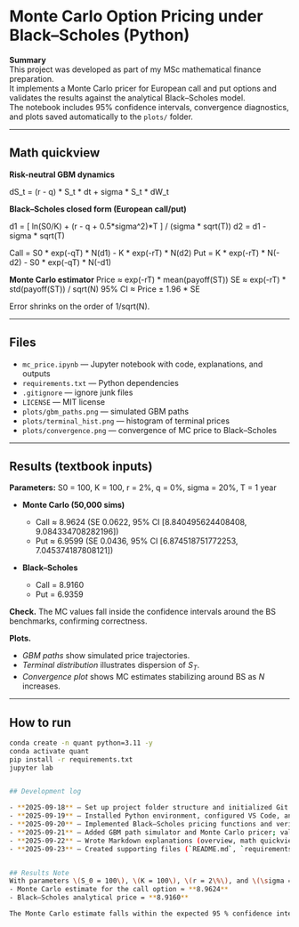 # Monte Carlo Option Pricing under Black–Scholes (Python)

**Summary**  
This project was developed as part of my MSc mathematical finance preparation.  
It implements a Monte Carlo pricer for European call and put options and validates the results against the analytical Black–Scholes model.  
The notebook includes 95% confidence intervals, convergence diagnostics, and plots saved automatically to the `plots/` folder.



---

## Math quickview

**Risk-neutral GBM dynamics**

dS_t = (r - q) * S_t * dt + sigma * S_t * dW_t

**Black–Scholes closed form (European call/put)**

d1 = [ ln(S0/K) + (r - q + 0.5*sigma^2)*T ] / (sigma * sqrt(T))
d2 = d1 - sigma * sqrt(T)

Call = S0 * exp(-qT) * N(d1) - K * exp(-rT) * N(d2)
Put = K * exp(-rT) * N(-d2) - S0 * exp(-qT) * N(-d1)

**Monte Carlo estimator**
Price ≈ exp(-rT) * mean(payoff(ST))
SE ≈ exp(-rT) * std(payoff(ST)) / sqrt(N)
95% CI ≈ Price ± 1.96 * SE

Error shrinks on the order of 1/sqrt(N).

---

## Files

- `mc_price.ipynb` — Jupyter notebook with code, explanations, and outputs  
- `requirements.txt` — Python dependencies  
- `.gitignore` — ignore junk files  
- `LICENSE` — MIT license  
- `plots/gbm_paths.png` — simulated GBM paths  
- `plots/terminal_hist.png` — histogram of terminal prices  
- `plots/convergence.png` — convergence of MC price to Black–Scholes  

---

## Results (textbook inputs)

**Parameters:** S0 = 100, K = 100, r = 2%, q = 0%, sigma = 20%, T = 1 year  

- **Monte Carlo (50,000 sims)**  
  - Call ≈ 8.9624 (SE 0.0622, 95% CI [8.840495624408408, 9.084334708282196])  
  - Put  ≈ 6.9599 (SE 0.0436, 95% CI [6.874518751772253, 7.045374187808121])  

- **Black–Scholes**  
  - Call = 8.9160  
  - Put  = 6.9359 

**Check.** The MC values fall inside the confidence intervals around the BS benchmarks, confirming correctness.  

**Plots.**  
- *GBM paths* show simulated price trajectories.  
- *Terminal distribution* illustrates dispersion of $S_T$.  
- *Convergence plot* shows MC estimates stabilizing around BS as $N$ increases.  

---

## How to run

```bash
conda create -n quant python=3.11 -y
conda activate quant
pip install -r requirements.txt
jupyter lab


## Development log

- **2025-09-18** — Set up project folder structure and initialized Git repository.  
- **2025-09-19** — Installed Python environment, configured VS Code, and created first notebook file.  
- **2025-09-20** — Implemented Black–Scholes pricing functions and verified with test parameters.  
- **2025-09-21** — Added GBM path simulator and Monte Carlo pricer; validated against BS; saved plots.  
- **2025-09-22** — Wrote Markdown explanations (overview, math quickview, results) and polished notebook for readability.  
- **2025-09-23** — Created supporting files (`README.md`, `requirements.txt`, `.gitignore`, `LICENSE`) and finalized repo structure.  


## Results Note
With parameters \(S_0 = 100\), \(K = 100\), \(r = 2\%\), and \(\sigma = 20\%\):
- Monte Carlo estimate for the call option ≈ **8.9624**
- Black–Scholes analytical price = **8.9160**

The Monte Carlo estimate falls within the expected 95 % confidence interval and converges toward the theoretical value as \(N\) increases, demonstrating correct implementation.
